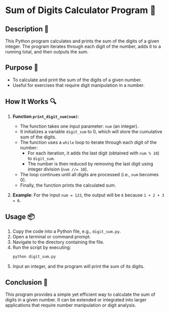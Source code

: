 # Sum of Digits Calculator Program 🎨

## Description 📝

This Python program calculates and prints the sum of the digits of a given integer.
The program iterates through each digit of the number, adds it to a running total, and then outputs the sum.

## Purpose 🎯

-   To calculate and print the sum of the digits of a given number.
-   Useful for exercises that require digit manipulation in a number.

## How It Works 🔍

1. **Function `print_digit_sum(num)`**:

    - The function takes one input parameter: `num` (an integer).
    - It initializes a variable `digit_sum` to 0, which will store the cumulative sum of the digits.
    - The function uses a `while` loop to iterate through each digit of the number:
        - For each iteration, it adds the last digit (obtained with `num % 10`) to `digit_sum`.
        - The number is then reduced by removing the last digit using integer division (`num //= 10`).
    - The loop continues until all digits are processed (i.e., `num` becomes 0).
    - Finally, the function prints the calculated sum.

2. **Example**:
   For the input `num = 123`, the output will be `6` because `1 + 2 + 3 = 6`.

## Usage 📦

1. Copy the code into a Python file, e.g., `digit_sum.py`.
2. Open a terminal or command prompt.
3. Navigate to the directory containing the file.
4. Run the script by executing:
    ```bash
    python digit_sum.py
    ```
5. Input an integer, and the program will print the sum of its digits.

## Conclusion 🚀

This program provides a simple yet efficient way to calculate the sum of digits in a given number.
It can be extended or integrated into larger applications that require number manipulation or digit analysis.
